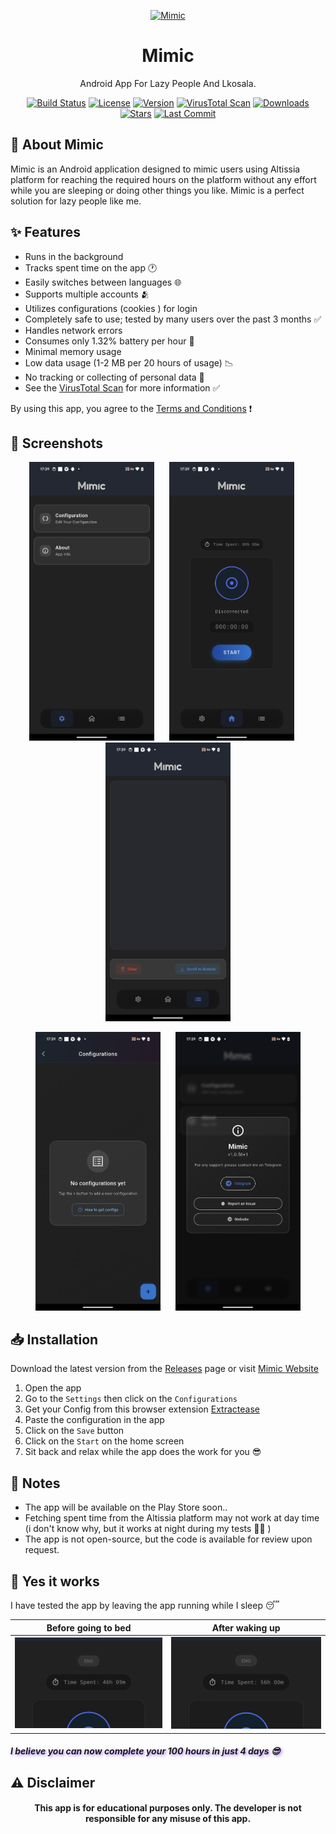 <p align="center"><a href="#"><img src="https://mimicapp.web.app/assets/icon.png" alt="Mimic" height="120"/></a></p>
<h1 align="center">Mimic</h1>
<p align="center">Android App For Lazy People And Lkosala.</p>

<p align="center">
  <a href="https://github.com/h4fide/mimic/actions/workflows/build.yml"><img src="https://img.shields.io/github/actions/workflow/status/h4fide/mimic/build.yml?branch=main" alt="Build Status"></a>
  <a href="https://github.com/h4fide/mimic/blob/main/LICENSE"><img src="https://img.shields.io/github/license/h4fide/mimic" alt="License"></a>
  <a href="https://github.com/h4fide/mimic/releases"><img src="https://img.shields.io/github/v/release/h4fide/mimic" alt="Version"></a>
  <a href="https://www.virustotal.com/gui/file/8d7a29c74b9bf60764271e41abbbe261c09976b65d010f695ba7c21d0bcf10d8/detection"><img src="https://img.shields.io/badge/VirusTotal-Safe-success" alt="VirusTotal Scan"></a>
  <a href="https://github.com/h4fide/mimic/releases"><img src="https://img.shields.io/github/downloads/h4fide/mimic/total" alt="Downloads"></a>
  <a href="https://github.com/h4fide/mimic"><img src="https://img.shields.io/github/stars/h4fide/mimic" alt="Stars"></a>
  <a href="https://github.com/h4fide/mimic/commits"><img src="https://img.shields.io/github/last-commit/h4fide/mimic" alt="Last Commit"></a>
</p>

## 📱 About Mimic
Mimic is an Android application designed to mimic users using Altissia platform for reaching the required hours on the platform without any effort while you are sleeping or doing other things you like. Mimic is a perfect solution for lazy people like me.

## ✨ Features
- Runs in the background
- Tracks spent time on the app 🕐
- Easily switches between languages 🌐
- Supports multiple accounts 🫂
- Utilizes configurations (cookies ) for login 
- Completely safe to use; tested by many users over the past 3 months ✅
- Handles network errors 
- Consumes only 1.32% battery per hour 🔋
- Minimal memory usage 
- Low data usage (1-2 MB per 20 hours of usage) 📉
- No tracking or collecting of personal data 🚫
- See the [VirusTotal Scan](https://www.virustotal.com/gui/file/8d7a29c74b9bf60764271e41abbbe261c09976b65d010f695ba7c21d0bcf10d8/detection) for more information ✅

By using this app, you agree to the [Terms and Conditions](https://mimicapp.web.app/terms.html) ❗


## 📸 Screenshots
<p align="center">
  <img src="screenshots/settings.png" width="200" alt="Settings Screen"/>
  &nbsp;&nbsp;&nbsp;&nbsp;
  <img src="screenshots/home.png" width="200" alt="Home Screen"/>
  &nbsp;&nbsp;&nbsp;&nbsp;
  <img src="screenshots/logs.png" width="200" alt="Logs Screen"/>
</p>

<p align="center">
  <img src="screenshots/config.png" width="200" alt="Configuration Screen"/>
  &nbsp;&nbsp;&nbsp;&nbsp;
  <img src="screenshots/about.png" width="200" alt="About Screen"/>
</p>

## 📥 Installation
Download the latest version from the [Releases](https://github.com/h4fide/mimic/releases) page or visit  [Mimic Website](https://mimicapp.web.app) 

1. Open the app
2. Go to the `Settings` then click on the `Configurations`
3. Get your Config from this browser extension [Extractease](https://extractease.netlify.app/)
4. Paste the configuration in the app
5. Click on the `Save` button
7. Click on the `Start` on the home screen
8. Sit back and relax while the app does the work for you 😎

## 📝 Notes
- The app will be available on the Play Store soon..
- Fetching spent time from the Altissia platform may not work at day time (i don't know why, but it works at night during my tests 🤷‍♂️ )
- The app is not open-source, but the code is available for review upon request.

## 🎯 Yes it works
I have tested the app by leaving the app running while I sleep 😴  

| **Before going to bed** | **After waking up** |
|------------|-----------|
| ![Screenshot 1](screenshots/b1.png) | ![Screenshot 2](screenshots/a1.png) |
<h4 align="left" style="font-style: italic; text-shadow: 2px 2px 4px rgba(100, 06, 250, 0.5);">I believe you can now complete your 100 hours in just 4 days 😎 </h4>


## ⚠️ Disclaimer
<h4 align="center" color="red">This app is for educational purposes only. The developer is not responsible for any misuse of this app.</h4>
